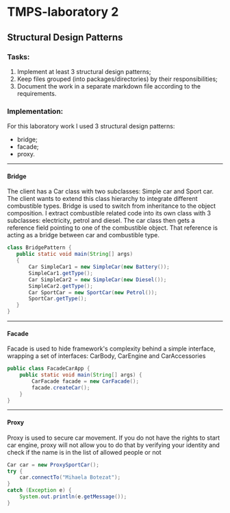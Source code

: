 # TMPS-laboratory 2

## Structural Design Patterns

### Tasks:
1. Implement at least 3 structural design patterns;
2. Keep files grouped (into packages/directories) by their responsibilities;
3. Document the work in a separate markdown file according to the requirements.

### Implementation:
For this laboratory work I used 3 structural design patterns:
- bridge;
- facade;
- proxy.
---
#### Bridge
The client has a Car class with two subclasses: Simple car and Sport car. The client wants to extend this class hierarchy to integrate different combustible types. Bridge is used to switch from inheritance to the object composition. I extract combustible related code into its own class with 3 subclasses: electricity, petrol and diesel. The car class then gets a reference field pointing to one of the combustible object. That reference is acting as a bridge between car and combustible type.

```java
class BridgePattern {
   public static void main(String[] args)
   {
       Car SimpleCar1 = new SimpleCar(new Battery());
       SimpleCar1.getType();
       Car SimpleCar2 = new SimpleCar(new Diesel());
       SimpleCar2.getType();
       Car SportCar = new SportCar(new Petrol());
       SportCar.getType();
   }
}
```
---
#### Facade
Facade is used to hide framework's complexity behind a simple interface, wrapping a set of interfaces: CarBody, CarEngine and CarAccessories

```java
public class FacadeCarApp {
    public static void main(String[] args) {
        CarFacade facade = new CarFacade();
        facade.createCar();
    }
}
```
---

#### Proxy
Proxy is used to secure car movement. If you do not have the rights to start car engine, proxy will not allow you to do that by verifying your identity and check if the name is in the list of allowed people or not

```java 
Car car = new ProxySportCar();
try {
    car.connectTo("Mihaela Botezat");
}
catch (Exception e) {
    System.out.println(e.getMessage());
}
```
